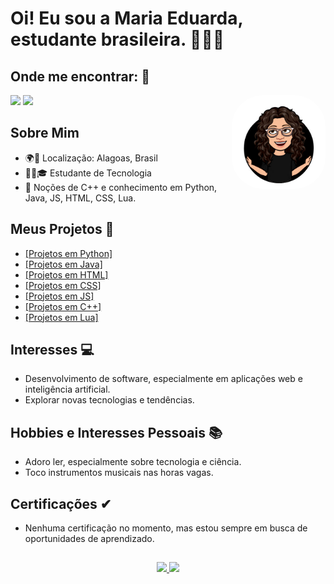 # Oi! Eu sou a Maria Eduarda, estudante brasileira. 🚀🇧🇷

## Onde me encontrar: 📱
<div> 
  <a href = "mailto:mariaeduardadearaujosilva@outlook.com"><img src="https://img.shields.io/badge/Microsoft_Outlook-0078D4?style=for-the-badge&logo=microsoft-outlook&logoColor=white"></a>
  <a href="https://www.linkedin.com/in/meas" target="_blank"><img src="https://img.shields.io/badge/linkedin-%230077B5.svg?style=for-the-badge&logo=linkedin&logoColor=white"></a> 
  <img align="right" alt="MD-icon" height="150" style="border-radius:50px" src="https://github.com/MariaEduardaAraujo/mariaeduardaaraujo/blob/main/md-pic.jpg"/>
</div>

## Sobre Mim
- 🌍📍 Localização: Alagoas, Brasil
- 👩‍💻🎓 Estudante de Tecnologia
- 💼 Noções de C++ e conhecimento em Python, Java, JS, HTML, CSS, Lua.

## Meus Projetos 🚧
- <a href="https://github.com/MariaEduardaAraujo/Python-Projects" target="_blank">[Projetos em Python]</a> 
- <a href="https://github.com/MariaEduardaAraujo/Java-Projects" target="_blank">[Projetos em Java]</a> 
- <a href="https://github.com/MariaEduardaAraujo/HTML-Projects" target="_blank">[Projetos em HTML]</a> 
- <a href="https://github.com/MariaEduardaAraujo/HTML-Projects" target="_blank">[Projetos em CSS]</a> 
- <a href="https://github.com/MariaEduardaAraujo/HTML-Projects/tree/main/JavaScript" target="_blank">[Projetos em JS]</a> 
- <a href="https://github.com/MariaEduardaAraujo/Cplusplus-Projects" target="_blank">[Projetos em C++]</a> 
- <a href="https://github.com/MariaEduardaAraujo/Lua-Projects" target="_blank">[Projetos em Lua]</a> 

## Interesses 💻
- Desenvolvimento de software, especialmente em aplicações web e inteligência artificial.
- Explorar novas tecnologias e tendências.

## Hobbies e Interesses Pessoais 📚
- Adoro ler, especialmente sobre tecnologia e ciência.
- Toco instrumentos musicais nas horas vagas.

## Certificações ✔
- Nenhuma certificação no momento, mas estou sempre em busca de oportunidades de aprendizado.

##
<div align="center">
  <a href="https://github.com/mariaeduardaaraujo">
  <img height="150em" src="https://github-readme-stats.vercel.app/api?username=mariaeduardaaraujo&show_icons=true&theme=dark"/>
  <img height="150em" src="https://github-readme-stats.vercel.app/api/top-langs/?username=mariaeduardaaraujo&layout=compact&langs_count=7&theme=dark"/>
</div>
